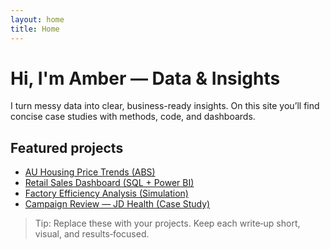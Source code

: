 ```yaml
---
layout: home
title: Home
---
```


# Hi, I'm Amber — Data & Insights

I turn messy data into clear, business-ready insights. On this site you’ll find concise case studies with methods, code, and dashboards.

## Featured projects

- [AU Housing Price Trends (ABS)](/projects/au-housing-price-trends)
- [Retail Sales Dashboard (SQL + Power BI)](/projects/retail-sales-dashboard)
- [Factory Efficiency Analysis (Simulation)](/projects/factory-efficiency-analysis)
- [Campaign Review — JD Health (Case Study)](/projects/jdhealth-campaign-review)

> Tip: Replace these with your projects. Keep each write‑up short, visual, and results‑focused.